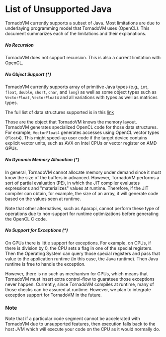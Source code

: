 # List of Unsupported Java 

TornadoVM currently supports a subset of Java. Most limitations are due to underlaying programming model that TornadoVM uses (OpenCL). This document summarizes each of the limitations and their explanations. 

##### No Recursion

TornadoVM does not support recursion. This is also a current limitation with OpenCL. 


##### No Object Support (*)

TornadoVM currently supports array of primitive Java types (e.g., `int`, `float`, `double`, `short`, `char`, and `long`) as well as some object types such as `VectorFloat`, `VectorFloat4` and all variations with types as well as matrices types. 

The full list of data structures supported is in this [link](https://github.com/beehive-lab/TornadoVM/tree/master/tornado-api/src/main/java/uk/ac/manchester/tornado/api/collections/types)


Those are the object that TornadoVM knows the memory layout. TornadoVM generates specialized OpenCL code for those data structures. For example, `VectorFloat4` generates accesses using OpenCL vector types (`float4`). This might speed-up user code if the target device contains explicit vector units, such as AVX on Intel CPUs or vector register on AMD GPUs. 


##### No Dynamic Memory Allocation (*)

In general, TornadoVM cannot allocate memory under demand since it must know the size of the buffers in advanced. However, TornadoVM performs a sort of partial evaluation (PE), in which the JIT compiler evaluates expressions and "materializes" values at runtime. Therefore, if the JIT compiler can obtain, for example, the size of an array, it will generate code based on the values seen at runtime. 

Note that other alternatives, such as Aparapi, cannot perform these type of operations due to non-support for runtime optimizations before generating the OpenCL C code. 


##### No Support for Exceptions (*)

On GPUs there is little support for exceptions. For example, on CPUs, if there is division by 0, the CPU sets a flag in one of the special registers. Then the Operating System can query those special registers and pass that value to the application runtime (in this case, the Java runtime). Then Java runtime is free to handle the exception. 

However, there is no such as mechanism for GPUs, which means that TornadoVM must insert extra control-flow to guarateee those exceptions never happen. Currently, since TornadoVM compiles at runtime, many of those checks can be assured at runtime. However, we plan to integrate exception support for TornadoVM in the future. 


### Note

Note that if a particular code segment cannot be accelerated with TornadoVM due to unsupported features, then execution falls back to the host JVM which will execute your code on the CPU as it would normally do.


